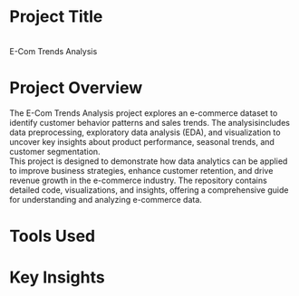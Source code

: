 # Project Title
<br>
E-Com Trends Analysis

# Project Overview
The E-Com Trends Analysis project explores an e-commerce dataset to identify customer behavior patterns and sales trends. The analysisincludes data preprocessing, exploratory data analysis (EDA), and visualization to uncover key insights about product performance, seasonal trends, and customer segmentation.
<br>
This project is designed to demonstrate how data analytics can be applied to improve business strategies, enhance customer retention, and drive revenue growth in the e-commerce industry. The repository contains detailed code, visualizations, and insights, offering a comprehensive guide for understanding and analyzing e-commerce data.

# Tools Used



# Key Insights



# 
